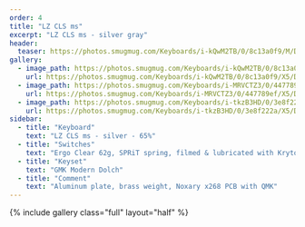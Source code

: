 ```yaml
---
order: 4
title: "LZ CLS ms"
excerpt: "LZ CLS ms - silver gray"
header:
  teaser: https://photos.smugmug.com/Keyboards/i-kQwM2TB/0/8c13a0f9/M/DSC_0156-M.jpg
gallery:
  - image_path: https://photos.smugmug.com/Keyboards/i-kQwM2TB/0/8c13a0f9/M/DSC_0156-M.jpg
    url: https://photos.smugmug.com/Keyboards/i-kQwM2TB/0/8c13a0f9/X5/DSC_0156-X5.jpg
  - image_path: https://photos.smugmug.com/Keyboards/i-MRVCTZ3/0/447789ef/M/DSC_0157-M.jpg
    url: https://photos.smugmug.com/Keyboards/i-MRVCTZ3/0/447789ef/X5/DSC_0157-X5.jpg
  - image_path: https://photos.smugmug.com/Keyboards/i-tkzB3HD/0/3e8f222a/M/DSC_0173-M.jpg
    url: https://photos.smugmug.com/Keyboards/i-tkzB3HD/0/3e8f222a/X5/DSC_0173-X5.jpg
sidebar:
  - title: "Keyboard"
    text: "LZ CLS ms - silver - 65%"
  - title: "Switches"
    text: "Ergo Clear 62g, SPRiT spring, filmed & lubricated with Krytox mix"
  - title: "Keyset"
    text: "GMK Modern Dolch"
  - title: "Comment"
    text: "Aluminum plate, brass weight, Noxary x268 PCB with QMK"
---
```


{% include gallery class="full" layout="half" %}


